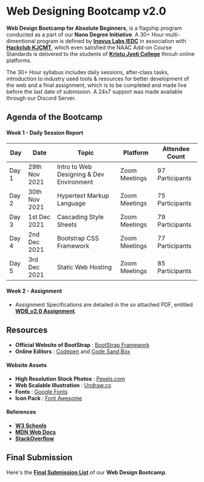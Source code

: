 # Web Designing Bootcamp v2.0
**Web Design Bootcamp for Absolute Beginners**, is a flagship program conducted as a part of our **Nano Degree Initiative**. A 30+ Hour multi-dimentional program is defined by **[Inovus Labs IEDC](https://inovuslabs.org)** in association with [**Hackclub KJCMT**](https://kjcmt.hackclub.com), which even satisfied the NAAC Add-on Course Standards is delivered to the students of **[Kristu Jyoti College](https://kristujyoticollege.com)** throuh online platforms.

The 30+ Hour syllabus includes daily sessions, after-class tasks, introduction to industry used tools & resources for better development of the web and a final assignment, which is to be completed and made live before the last date of submssion. A 24x7 support was made available through our Discord Server.

## Agenda of the Bootcamp

#### Week 1 - Daily Session Report
| Day | Date | Topic | Platform | Attendee Count |
| --- | --- | --- | --- | --- |
| Day 1 | 29th Nov 2021 | Intro to Web Designing & Dev Environment | Zoom Meetings | 97 Participants |
| Day 2 | 30th Nov 2021 | Hypertext Markup Language | Zoom Meetings | 75 Participants |
| Day 3 | 1st Dec 2021 | Cascading Style Sheets | Zoom Meetings | 79 Participants |
| Day 4 | 2nd Dec 2021 | Bootstrap CSS Framework | Zoom Meetings | 77 Participants |
| Day 5 | 3rd Dec 2021 | Static Web Hosting | Zoom Meetings | 85 Participants |

#### Week 2 - Assignment
- Assignment Specifications are detailed in the so attached PDF, entitled [**WDB_v2.0 Assignment**](https://github.com/inovus-labs/webdevbootcamp-v2.0/blob/c6706f23aa5ef2cc78fef29e4824bcf6dceb655c/WDB_v2.0%20Assignment.pdf).

## Resources
- **Official Website of BootStrap** : [BootStrap Framework](https://getbootstrap.com/)
- **Online Editors** : [Codepen](http://codepen.io/) and [Code Sand Box](https://codesandbox.io/)

#### Website Assets
- **High Resolution Stock Photos** : [Pexels.com](https://www.pexels.com)
- **Web Scalable Illustration** : [Undraw.co](https://undraw.co/)
- **Fonts** : [Google Fonts](https://fonts.google.com/)
- **Icon Pack** : [Font Awesome](https://fontawesome.com/)

#### References
- [**W3 Schools**](https://www.w3schools.com/)
- [**MDN Web Docs**](https://developer.mozilla.org/en-US/docs/Web)
- [**StackOverflow**](https://stackoverflow.com/)


## Final Submission

Here's the [**Final Submission List**](https://github.com/inovus-labs/webdevbootcamp-v2.0/blob/050c398db6177073d06df63feb3b65d71bbe5292/Final_Submission.md) of our **Web Design Bootcamp**.
